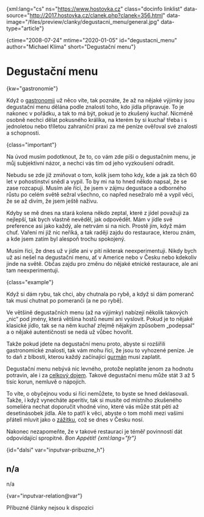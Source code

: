 
{xml:lang="cs" ns="https://www.hostovka.cz" class="docinfo linklist" data-source="http://2017.hostovka.cz/clanek.php?clanek=356.html" data-image="/files/preview/clanky/degustacni_menu/general.jpg" data-type="article"}

{ctime="2008-07-24" mtime="2020-01-05" id="degustacni_menu" author="Michael Klíma" short="Degustační menu"}

# Degustační menu

<!-- generated attribute kw by user_udpatekw.sh on 2020-05-12, do not edit -->

{kw="gastronomie"}

Když o [gastronomii][1] už něco víte, tak poznáte, že až na nějaké výjimky jsou degustační menu dělána podle znalostí toho, kdo jídla připravuje. To je nakonec v pořádku, a tak to má být, pokud je to zkušený kuchař. Nicméně osobně nechci dělat pokusného králíka, na kterém by si kuchař třeba i s jednoletou nebo tříletou zahraniční praxi za mé peníze ověřoval své znalosti a schopnosti.

{class="important"}

Na úvod musím podotknout, že to, co vám zde píši o degustačním menu, je můj subjektivní názor, a nechci vás tím od jeho vyzkoušení odradit.

Nebudu se zde již zmiňovat o tom, kolik jsem toho kdy, kde a jak za těch 60 let v pohostinství snědl a vypil. To by mi na to hned někdo napsal, že se zase rozcapuji. Musím ale říci, že jsem v zájmu degustace a odborného růstu po celém světě sežral všechno, co napřed nesežralo mě a vypil věci, že se až divím, že jsem ještě naživu.

Kdyby se mě dnes na stará kolena někdo zeptal, které z jídel považuji za nejlepší, tak bych vlastně nevěděl, jak odpovědět. Mám v jídle své preference asi jako každý, ale netrvám si na nich. Prostě jím, když mám chuť. Vaření mi již nic neříká, a tak raději zajdu do restaurace, kterou znám, a kde jsem zatím byl alespoň trochu spokojený.

Musím říci, že dnes už v jídle ani v pití nikterak neexperimentuji. Nikdy bych už asi nešel na degustační menu, ať v Americe nebo v Česku nebo kdekoliv jinde na světě. Občas zajdu pro změnu do nějaké etnické restaurace, ale ani tam neexperimentuji.

{class="example"}

Když si dám rybu, tak chci, aby chutnala po rybě, a když si dám pomeranč tak musí chutnat po pomeranči (a ne po rybě).

Ve většině degustačních menu (až na výjimky) nabízejí několik takových „nic“ pod jmény, která většina hostů neumí ani vyslovit. Pokud je to nějaké klasické jídlo, tak se na něm kuchař zřejmě nějakým způsobem „podepsal“ a o nějaké autentičnosti se nedá už vůbec hovořit.

Takže pokud jdete na degustační menu proto, abyste si rozšířili gastronomické znalosti, tak vám mohu říci, že jsou to vyhozené peníze. Je to daň z blbosti, kterou každý začínající [gurmán][2] musí zaplatit.

Degustační menu nebývá nic levného, protože neplatíte jenom za hodnotu potravin, ale i za [celkový dojem][3]. Takové degustační menu může stát 3 až 5 tisíc korun, nemluvě o nápojích.

To víte, o obyčejnou vodu si říci nemůžete, to byste se hned deklasovali. Takže, i když vynecháte aperitiv, tak si musíte od místního zkušeného someliéra nechat doporučit vhodné víno, které vás může stát pěti až desetinásobek jídla. Ale to patří k věci, abyste o tom mohli mezi vašimi přáteli mluvit jako o [zážitku][4], což se dnes v Česku nosí.

Nakonec nezapomeňte, že v takové restauraci je téměř povinností dát odpovídající spropitné. _Bon Appétit! {xml:lang="fr"}_

{id="dalsi" var="inputvar-pribuzne_h"}

## n/a

n/a

{var="inputvar-relation@var"}

Příbuzné články nejsou k dispozici

 [1]: gastronomie
 [2]: gastronomove#gurman
 [3]: ambiance
 [4]: zazitkova_gastronomie

